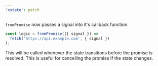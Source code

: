 ```yaml
---
'xstate': patch
---
```


`fromPromise` now passes a signal into it's callback function.

```ts
const logic = fromPromise(({ signal }) =>
  fetch('https://api.example.com', { signal })
);
```

This will be called whenever the state transitions before the promise is resolved. This is useful for cancelling the promise if the state changes.
